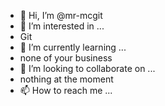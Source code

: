 - 👋 Hi, I’m @mr-mcgit
- 👀 I’m interested in ...
-   Git
- 🌱 I’m currently learning ...
-   none of your business
- 💞️ I’m looking to collaborate on ...
-   nothing at the moment
- 📫 How to reach me ...

<!---
mr-mcgit/mr-mcgit is a ✨ special ✨ repository because its `README.md` (this file) appears on your GitHub profile.
You can click the Preview link to take a look at your changes.
--->
